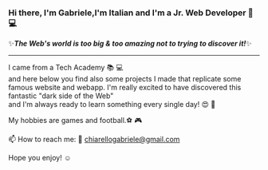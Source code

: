 ### Hi there, I'm Gabriele,I'm Italian and I'm a Jr. Web Developer 👋:computer:
✨<strong><i>The Web's world is too big & too amazing not to trying to discover it!</i></strong>✨
<hr>

I came from a Tech Academy :books: :computer: <br> and here below you find also some projects I made that replicate some famous website and webapp.
I'm really excited to have discovered this fantastic "dark side of the Web" <br> and I'm always ready to learn something every single day! :heart_eyes: :battery:

My hobbies are games and football.⚽ 🎮 

📫 How to reach me: 📧 chiarellogabriele@gmail.com

Hope you enjoy! ☺️

<!--
**Gabri1391/Gabri1391** is a ✨ _special_ ✨ repository because its `README.md` (this file) appears on your GitHub profile.

Here are some ideas to get you started:

- 🔭 I’m currently working on ...
- 🌱 I’m currently learning ...
- 👯 I’m looking to collaborate on ...
- 🤔 I’m looking for help with ...
- 💬 Ask me about ...
- 📫 How to reach me: ...
- 😄 Pronouns: ...
- ⚡ Fun fact: ...
-->
